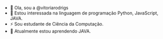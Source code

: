 - 👋 Ola, sou a @vitoriarodrigs
- 👀 Estou interessada na linguagem de programação Python, JavaScript, JAVA.
- ⚡ Sou estudante de Ciência da Computação. 
- 🌱 Atualmente estou aprendendo JAVA.

<!---
vitoriarodrigs/vitoriarodrigs is a ✨ special ✨ repository because its `README.md` (this file) appears on your GitHub profile.
You can click the Preview link to take a look at your changes.
--->
